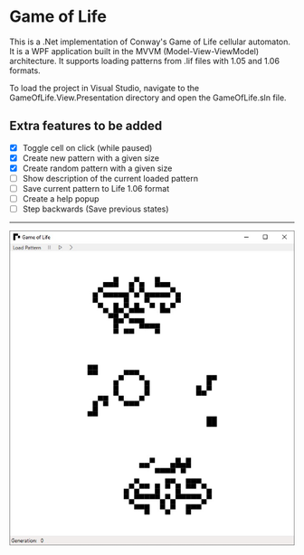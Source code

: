 # Game of Life

This is a .Net implementation of Conway's Game of Life cellular automaton. It is a WPF application built in the MVVM (Model-View-ViewModel) architecture. It supports loading patterns from .lif files with 1.05 and 1.06 formats.

To load the project in Visual Studio, navigate to the GameOfLife.View.Presentation directory and open the GameOfLife.sln file.

## Extra features to be added
- [X] Toggle cell on click (while paused)
- [X] Create new pattern with a given size
- [X] Create random pattern with a given size
- [ ] Show description of the current loaded pattern
- [ ] Save current pattern to Life 1.06 format
- [ ] Create a help popup
- [ ] Step backwards (Save previous states)

<hr>
<p align="center">
  <img src="gameoflife.jpg">
</p>
